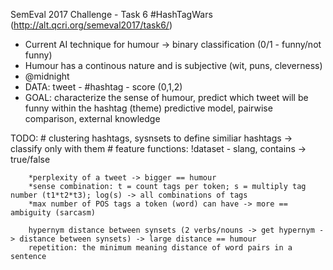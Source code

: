 SemEval 2017 Challenge - Task 6
#HashTagWars (http://alt.qcri.org/semeval2017/task6/)

 - Current AI technique for humour -> binary classification (0/1 - funny/not funny)
 - Humour has a continous nature and is subjective (wit, puns, cleverness)
 - @midnight
 - DATA: tweet - #hashtag - score (0,1,2)
 - GOAL: characterize the sense of humour, predict which tweet will be funny within the hashtag (theme)
    predictive model, pairwise comparison, external knowledge

TODO:
    # clustering hashtags, sysnsets to define similiar hashtags -> classify only with them
    # feature functions:
        !dataset - slang, contains -> true/false

        *perplexity of a tweet -> bigger == humour
        *sense combination: t = count tags per token; s = multiply tag number (t1*t2*t3); log(s) -> all combinations of tags
        *max number of POS tags a token (word) can have -> more == ambiguity (sarcasm)

        hypernym distance between synsets (2 verbs/nouns -> get hypernym -> distance between synsets) -> large distance == humour
        repetition: the minimum meaning distance of word pairs in a sentence
